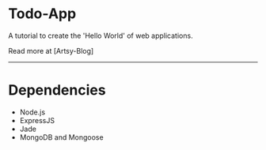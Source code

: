Todo-App
========

A tutorial to create the 'Hello World' of web applications.

Read more at [Artsy-Blog]

---

Dependencies
============

* Node.js
* ExpressJS
* Jade
* MongoDB and Mongoose


